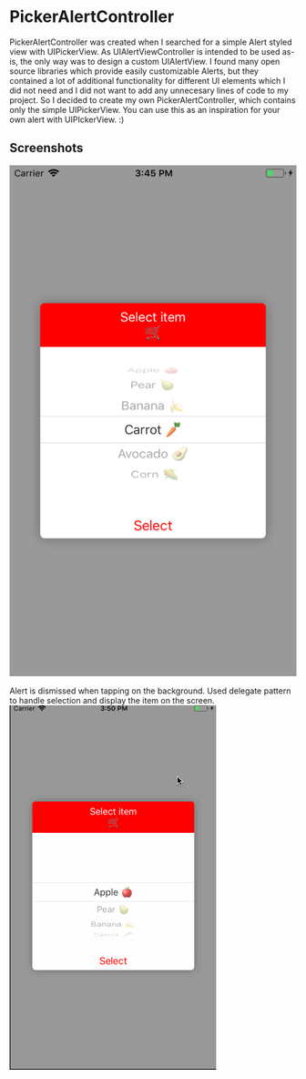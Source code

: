 # PickerAlertController

PickerAlertController was created when I searched for a simple Alert styled view with UIPickerView. As UIAlertViewController is intended to be used as-is, the only way was to design a custom UIAlertView. I found many open source libraries which provide easily customizable Alerts, but they contained a lot of additional functionality for different UI elements which I did not need and I did not want to add any unnecesary lines of code to my project. So I decided to create my own PickerAlertController, which contains only the simple UIPickerView. You can use this as an inspiration for your own alert with UIPIckerView. :)  

Screenshots
----------------------

![Example of Food PickerAlertController](./PickerAlert/Screenshots/foodPicker.png)

Alert is dismissed when tapping on the background. Used delegate pattern to handle selection and display the item on the screen.
![Example of Food PickerAlertController](./PickerAlert/Screenshots/foodPicker.gif)



